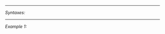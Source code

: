 


---
*Syntaxes:*

<!-- [] call `BIN_fnc_isAntennaBroadcasting` -->

---
*Example 1:*

<!-- 
```sqf
[] call BIN_fnc_isAntennaBroadcasting;
``` -->